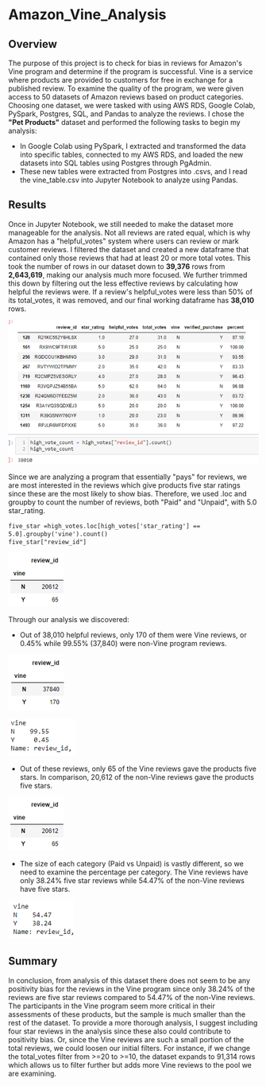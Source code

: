 # Amazon_Vine_Analysis

## Overview

The purpose of this project is to check for bias in reviews for Amazon's Vine program and determine if the program is successful. Vine is a service where products are provided to customers for free in exchange for a published review.  To examine the quality of the program, we were given access to 50 datasets of Amazon reviews based on product categories. Choosing one dataset, we were tasked with using AWS RDS, Google Colab, PySpark, Postgres, SQL, and Pandas to analyze the reviews. I chose the <b>"Pet Products"</b> dataset and performed the following tasks to begin my analysis:
  - In Google Colab using PySpark, I extracted and transformed the data into specific tables, connected to my AWS RDS, and loaded the new datasets into SQL tables using Postgres through PgAdmin.
- These new tables were extracted from Postgres into .csvs, and I read the vine_table.csv into Jupyter Notebook to analyze using Pandas.

## Results

Once in Jupyter Notebook, we still needed to make the dataset more manageable for the analysis.  Not all reviews are rated equal, which is why Amazon has a "helpful_votes" system where users can review or mark customer reviews.  I filtered the dataset and created a new dataframe that contained only those reviews that had at least 20 or more total votes.  This took the number of rows in our dataset down to <b>39,376</b> rows from <b>2,643,619</b>, making our analysis much more focused. We further trimmed this down by filtering out the less effective reviews by calculating how helpful the reviews were. If a review's helpful_votes were less than 50% of its total_votes, it was removed, and our final working dataframe has <b>38,010</b> rows.

![high_votes](https://github.com/ChallahBack83/Amazon_Vine_Analysis/blob/main/images/high_vote.png)

Since we are analyzing a program that essentially "pays" for reviews, we are most interested in the reviews which give products five star ratings since these are the most likely to show bias. Therefore, we used .loc and groupby to count the number of reviews, both "Paid" and "Unpaid", with 5.0 star_rating.
```
five_star =high_votes.loc[high_votes['star_rating'] == 5.0].groupby('vine').count()
five_star["review_id"]
```

![five_star_count](https://github.com/ChallahBack83/Amazon_Vine_Analysis/blob/main/images/five_star.png)

Through our analysis we discovered:
- Out of 38,010 helpful reviews, only 170 of them were Vine reviews, or 0.45% while 99.55% (37,840) were non-Vine program reviews.

![total_reviews_count](https://github.com/ChallahBack83/Amazon_Vine_Analysis/blob/main/images/total_reviews.png)

![total_percent](https://github.com/ChallahBack83/Amazon_Vine_Analysis/blob/main/images/percent_total.png)

- Out of these reviews, only 65 of the Vine reviews gave the products five stars. In comparison, 20,612 of the non-Vine reviews gave the products five stars.

![five_star_count](https://github.com/ChallahBack83/Amazon_Vine_Analysis/blob/main/images/five_star.png)

- The size of each category (Paid vs Unpaid) is vastly different, so we need to examine the percentage per category. The Vine reviews have only 38.24% five star reviews while 54.47% of the non-Vine reviews have five stars.

![percent_five_star](https://github.com/ChallahBack83/Amazon_Vine_Analysis/blob/main/images/percent_five_star.png)

## Summary

In conclusion, from analysis of this dataset there does not seem to be any positivity bias for the reviews in the Vine program since only 38.24% of the reviews are five star reviews compared to 54.47% of the non-Vine reviews. The participants in the Vine program seem more critical in their assessments of these products, but the sample is much smaller than the rest of the dataset. To provide a more thorough analysis, I suggest including four star reviews in the analysis since these also could contribute to positivity bias. Or, since the Vine reviews are such a small portion of the total reviews, we could loosen our initial filters. For instance, if we change the total_votes filter from >=20 to >=10, the dataset expands to 91,314 rows which allows us to filter further but adds more Vine reviews to the pool we are examining.
